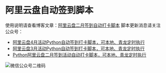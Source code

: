 # 阿里云盘自动签到脚本

使用说明请查看博客文章：[阿里云盘二月签到自动打卡脚本](https://blog.canheting.cn/posts/6b7ef7f1/)
脚本更新消息请关注公众号：

- [阿里云盘4月活动Python自动签到打卡脚本，可本地、青龙定时执行](https://mp.weixin.qq.com/s/Vogom3Cy4bJ_7MzKdk3CWg)
- [阿里云盘3月活动Python自动签到打卡脚本，可本地、青龙定时执行](https://mp.weixin.qq.com/s/tzDsJg2TNPCIOy8z55wedA)
- [Python阿里云盘二月签到活动自动打卡脚本，可本地、青龙定时执行](https://mp.weixin.qq.com/s/piPjShU9l1n9pUao-IfSQg)

![微信公众号二维码](https://media.canheting.cn/img/qrcode1.jpg)
